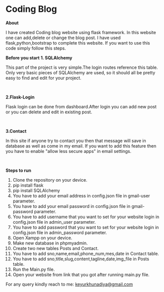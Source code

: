 # Coding Blog
<b>About</b>
<p>I have created Coding blog website using flask framework. In this website one can add,delete or change the blog post. I have used flask,python,bootstrap to complete this website. If you want to use this code simply follow this steps.</p>
<b>Before you start</b>
  <b>1. SQLAlchemy</b><br>
    <p>This part of the project is very simple.The login routes reference this table. Only very basic pieces of SQLAlchemy are used, so it should all be pretty easy to find and edit for your project.</p><br>

  <b>2.Flask-Login</b>
  <p>Flask login can be done from dashboard.After login you can add new post or you can delete and edit in existing post.</p><br>
  
  <b>3.Contact</b>
  <p>In this site if anyone try to contact you then that message will save in database as well as come in my email. If you want to add this feature then you have to enable "allow less secure apps" in email settings.</p><br>
  
<b>Steps to run</b>
<ol>
  <li>Clone the repository on your device.</li>
  <li>pip install flask</li>
  <li>pip install SQLAlchemy</li>
  <li>You have to add your email address in config.json file in gmail-user parameter.</li>
  <li>You have to add your email password in config.json file in gmail-password parameter.</li>
  <li>You have to add username that you want to set for your website login in config.json file in admin_user parameter.</li>
  <li>You have to add password that you want to set for your website login in config.json file in admin_password parameter.</li>
  <li>Open Xampp on your device.</li>
  <li>Make new database in phpmyadmin.</li>
  <li>Create two new tables Posts and Contact.</li>
  <li>You have to add sno,name,email,phone_num,mes,date in Contact table.</li>
  <li>You have to add sno,title,slug,content,tagline,date,img_file in Posts table.</li>
  <li>Run the Main.py file.</li>
  <li>Open your website from link that you got after running main.py file.</li>
</ol>

<p>For any query kindly reach to me: <a href="keyurkhunadiya@gmail.com">keyurkhunadiya@gmail.com</a></p>
